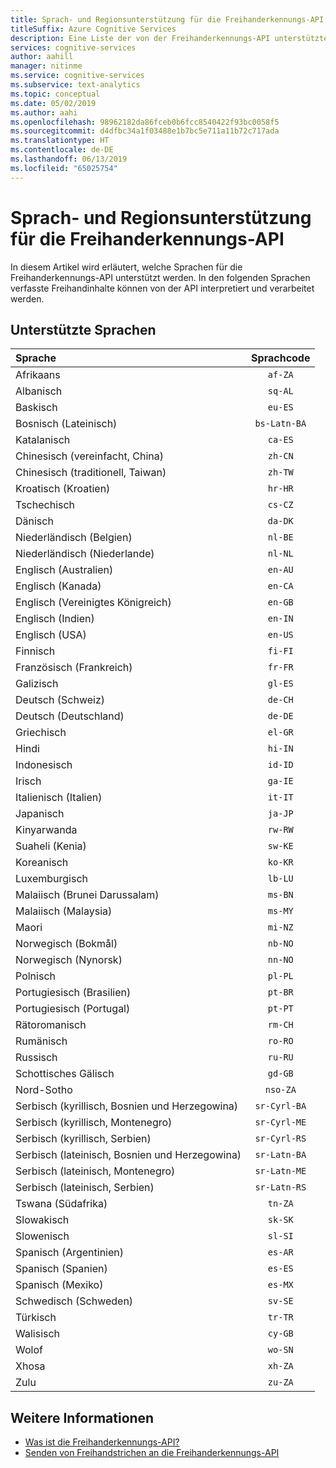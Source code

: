 ```yaml
---
title: Sprach- und Regionsunterstützung für die Freihanderkennungs-API
titleSuffix: Azure Cognitive Services
description: Eine Liste der von der Freihanderkennungs-API unterstützten natürlichen Sprachen.
services: cognitive-services
author: aahill
manager: nitinme
ms.service: cognitive-services
ms.subservice: text-analytics
ms.topic: conceptual
ms.date: 05/02/2019
ms.author: aahi
ms.openlocfilehash: 98962182da86fceb0b6fcc8540422f93bc0058f5
ms.sourcegitcommit: d4dfbc34a1f03488e1b7bc5e711a11b72c717ada
ms.translationtype: HT
ms.contentlocale: de-DE
ms.lasthandoff: 06/13/2019
ms.locfileid: "65025754"
---
```

# <a name="language-and-region-support-for-the-ink-recognizer-api"></a>Sprach- und Regionsunterstützung für die Freihanderkennungs-API

In diesem Artikel wird erläutert, welche Sprachen für die Freihanderkennungs-API unterstützt werden. In den folgenden Sprachen verfasste Freihandinhalte können von der API interpretiert und verarbeitet werden.

## <a name="supported-languages"></a>Unterstützte Sprachen

| Sprache                                   | Sprachcode   |
|:-------------------------------------------|:---------------:|
| Afrikaans                                  |    `af-ZA`      |
| Albanisch                                   |     `sq-AL`     |
| Baskisch                                     |     `eu-ES`     |
| Bosnisch (Lateinisch)                            | `bs-Latn-BA`    |
| Katalanisch                                    |     `ca-ES`     |
| Chinesisch (vereinfacht, China)                |     `zh-CN`     |
| Chinesisch (traditionell, Taiwan)              |     `zh-TW`     |
| Kroatisch (Kroatien)                         |     `hr-HR`     |
| Tschechisch                                      |     `cs-CZ`     |
| Dänisch                                     |     `da-DK`     |
| Niederländisch (Belgien)                            |     `nl-BE`     |
| Niederländisch (Niederlande)                        |     `nl-NL`     |
| Englisch (Australien)                        |     `en-AU`     |
| Englisch (Kanada)                           |     `en-CA`     |
| Englisch (Vereinigtes Königreich)                   |     `en-GB`     |
| Englisch (Indien)                            |     `en-IN`     |
| Englisch (USA)                    |     `en-US`     |
| Finnisch                                    |     `fi-FI`     |
| Französisch (Frankreich)                            |     `fr-FR`     |
| Galizisch                                   |     `gl-ES`     |
| Deutsch (Schweiz)                      |     `de-CH`     |
| Deutsch (Deutschland)                           |     `de-DE`     |
| Griechisch                                      |     `el-GR`     |
| Hindi                                      |     `hi-IN`     |
| Indonesisch                                 |     `id-ID`     |
| Irisch                                      |     `ga-IE`     |
| Italienisch (Italien)                            |     `it-IT`     |
| Japanisch                                   |     `ja-JP`     |
| Kinyarwanda                                |     `rw-RW`     |
| Suaheli (Kenia)                          |     `sw-KE`     |
| Koreanisch                                     |     `ko-KR`     |
| Luxemburgisch                              |     `lb-LU`     |
| Malaiisch (Brunei Darussalam)                  |     `ms-BN`     |
| Malaiisch (Malaysia)                           |     `ms-MY`     |
| Maori                                      |     `mi-NZ`     |
| Norwegisch (Bokmål)                         |     `nb-NO`     |
| Norwegisch (Nynorsk)                        |     `nn-NO`     |
| Polnisch                                     |     `pl-PL`     |
| Portugiesisch (Brasilien)                        |     `pt-BR`     |
| Portugiesisch (Portugal)                      |     `pt-PT`     |
| Rätoromanisch                                    |     `rm-CH`     |
| Rumänisch                                   |     `ro-RO`     |
| Russisch                                    |     `ru-RU`     |
| Schottisches Gälisch                            |     `gd-GB`     |
| Nord-Sotho                           |    `nso-ZA`     |
| Serbisch (kyrillisch, Bosnien und Herzegowina) |  `sr-Cyrl-BA`   |
| Serbisch (kyrillisch, Montenegro)             |  `sr-Cyrl-ME`   |
| Serbisch (kyrillisch, Serbien)                 |  `sr-Cyrl-RS`   |
| Serbisch (lateinisch, Bosnien und Herzegowina)    |  `sr-Latn-BA`   |
| Serbisch (lateinisch, Montenegro)                |  `sr-Latn-ME`   |
| Serbisch (lateinisch, Serbien)                    |  `sr-Latn-RS`   |
| Tswana (Südafrika)                    |     `tn-ZA`     |
| Slowakisch                                     |     `sk-SK`     |
| Slowenisch                                  |     `sl-SI`     |
| Spanisch (Argentinien)                        |     `es-AR`     |
| Spanisch (Spanien)                            |     `es-ES`     |
| Spanisch (Mexiko)                           |     `es-MX`     |
| Schwedisch (Schweden)                           |     `sv-SE`     |
| Türkisch                                    |     `tr-TR`     |
| Walisisch                                      |     `cy-GB`     |
| Wolof                                      |     `wo-SN`     |
| Xhosa                                      |     `xh-ZA`     |
| Zulu                                       |     `zu-ZA`     |

## <a name="see-also"></a>Weitere Informationen

* [Was ist die Freihanderkennungs-API?](overview.md)
* [Senden von Freihandstrichen an die Freihanderkennungs-API](concepts/send-ink-data.md)